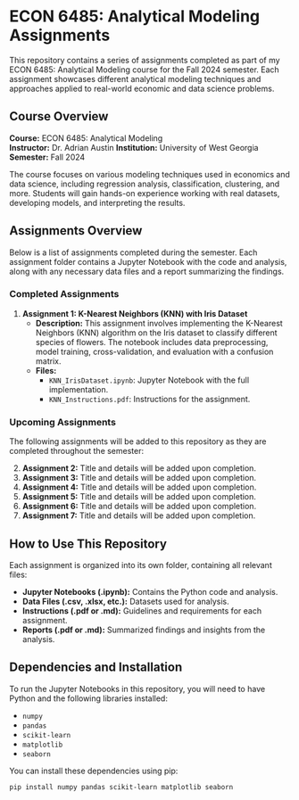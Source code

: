 # ECON 6485: Analytical Modeling Assignments

This repository contains a series of assignments completed as part of my ECON 6485: Analytical Modeling course for the Fall 2024 semester. Each assignment showcases different analytical modeling techniques and approaches applied to real-world economic and data science problems.

## Course Overview

**Course:** ECON 6485: Analytical Modeling  
**Instructor:** Dr. Adrian Austin 
**Institution:** University of West Georgia 
**Semester:** Fall 2024

The course focuses on various modeling techniques used in economics and data science, including regression analysis, classification, clustering, and more. Students will gain hands-on experience working with real datasets, developing models, and interpreting the results.

## Assignments Overview

Below is a list of assignments completed during the semester. Each assignment folder contains a Jupyter Notebook with the code and analysis, along with any necessary data files and a report summarizing the findings.

### Completed Assignments

1. **Assignment 1: K-Nearest Neighbors (KNN) with Iris Dataset**
   - **Description:** This assignment involves implementing the K-Nearest Neighbors (KNN) algorithm on the Iris dataset to classify different species of flowers. The notebook includes data preprocessing, model training, cross-validation, and evaluation with a confusion matrix.
   - **Files:** 
     - `KNN_IrisDataset.ipynb`: Jupyter Notebook with the full implementation.
     - `KNN_Instructions.pdf`: Instructions for the assignment.

### Upcoming Assignments

The following assignments will be added to this repository as they are completed throughout the semester:

2. **Assignment 2:** Title and details will be added upon completion.
3. **Assignment 3:** Title and details will be added upon completion.
4. **Assignment 4:** Title and details will be added upon completion.
5. **Assignment 5:** Title and details will be added upon completion.
6. **Assignment 6:** Title and details will be added upon completion.
7. **Assignment 7:** Title and details will be added upon completion.

## How to Use This Repository

Each assignment is organized into its own folder, containing all relevant files:
- **Jupyter Notebooks (.ipynb):** Contains the Python code and analysis.
- **Data Files (.csv, .xlsx, etc.):** Datasets used for analysis.
- **Instructions (.pdf or .md):** Guidelines and requirements for each assignment.
- **Reports (.pdf or .md):** Summarized findings and insights from the analysis.

## Dependencies and Installation

To run the Jupyter Notebooks in this repository, you will need to have Python and the following libraries installed:

- `numpy`
- `pandas`
- `scikit-learn`
- `matplotlib`
- `seaborn`

You can install these dependencies using pip:

```bash
pip install numpy pandas scikit-learn matplotlib seaborn
```
